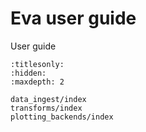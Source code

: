 # Eva user guide

User guide


```{toctree}
:titlesonly:
:hidden:
:maxdepth: 2

data_ingest/index
transforms/index
plotting_backends/index
```
